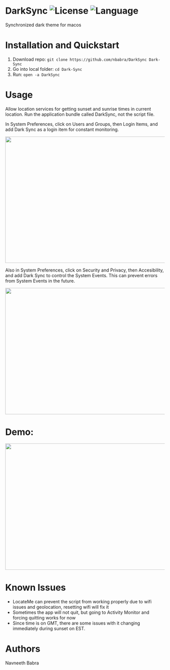 # DarkSync ![License](https://img.shields.io/apm/l/vim-mode.svg?color=orange) ![Language](https://img.shields.io/github/languages/top/nbabra/DarkSync.svg?color=blue)
Synchronized dark theme for macos

##

# Installation and Quickstart
1. Download repo: `git clone https://github.com/nbabra/DarkSync Dark-Sync`
2. Go into local folder: `cd Dark-Sync`
3. Run: `open -a DarkSync`

# Usage 
Allow location services for getting sunset and sunrise times in current location. 
Run the application bundle called DarkSync, not the script file. 

In System Preferences, click on Users and Groups, then Login Items, and add Dark Sync as a login item for constant monitoring. 

<p align="center">
  <img src="./img/tutorial.gif" width="600" height="400" />
</p>

Also in System Preferences, click on Security and Privacy, then Accesibility, and add Dark Sync to control the System Events. This can prevent errors from System Events in the future.

<p align="center">
  <img src="./img/tutorial-2.gif" width="600" height="400" />
</p>

# Demo:

<p align="center">
  <img src="./img/demo.gif" width="640" height="400" />
</p>

# Known Issues
* LocateMe can prevent the script from working properly due to wifi issues and geolocation, resetting wifi will fix it
* Sometimes the app will not quit, but going to Activity Monitor and forcing quitting works for now
* Since time is on GMT, there are some issues with it changing immediately during sunset on EST.

# Authors
Navneeth Babra

